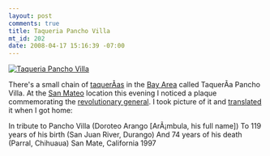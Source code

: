 ```yaml
--- 
layout: post
comments: true
title: Taqueria Pancho Villa
mt_id: 202
date: 2008-04-17 15:16:39 -07:00
---
```

<a href='http://dinomite.net/wp-content/uploads/pancho-villa.jpg' title='Taqueria Pancho Villa'><img src='http://dinomite.net/wp-content/uploads/pancho-villa.jpg' alt='Taqueria Pancho Villa' class='right'/></a>

There's a small chain of [taquerÃ­as](http://en.wikipedia.org/wiki/Taquer%C3%ADa) in the [Bay Area](http://en.wikipedia.org/wiki/San_Francisco_Bay_Area) called TaquerÃ­a Pancho Villa.  At the [San Mateo](http://en.wikipedia.org/wiki/San_Mateo,_California) location this evening I noticed a plaque commemorating the [revolutionary general](http://en.wikipedia.org/wiki/Pancho_Villa).  I took picture of it and [translated](http://google.com/translate) it when I got home:

In tribute to Pancho Villa (Doroteo Arango [ArÃ¡mbula, his full name])
To 119 years of his birth (San Juan River, Durango)
And 74 years of his death (Parral, Chihuaua)
San Mate, California 1997
